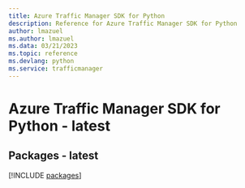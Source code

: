 ```yaml
---
title: Azure Traffic Manager SDK for Python
description: Reference for Azure Traffic Manager SDK for Python
author: lmazuel
ms.author: lmazuel
ms.data: 03/21/2023
ms.topic: reference
ms.devlang: python
ms.service: trafficmanager
---
```

# Azure Traffic Manager SDK for Python - latest
## Packages - latest
[!INCLUDE [packages](traffic-manager-index.md)]